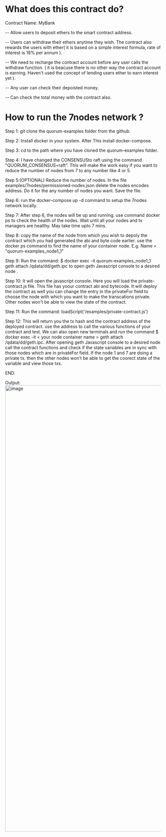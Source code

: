 # What does this contract do?

Contract Name: MyBank 

-- Allow users to deposit ethers to the smart contract address. 

-- Users can withdraw their ethers anytime they wish. The contract also rewards the users with ether( it is based on a simple interest formula, rate of interest is 18% per annum ).

-- We need to recharge the contract account before any user calls the withdraw function. ( it is beacuse there is no other way the contract account is earning. Haven't used the concept of lending users ether to earn interest yet ).

-- Any user can check their depoisted money. 

-- Can check the total money with the contract also. 


# How to run the 7nodes network ? 

Step 1: git clone the quorum-examples folder from the github.  

Step 2: Install docker in your system. After This install docker-compose.

Step 3: cd to the path where you have cloned the quorum-examples folder. 

Step 4: I have changed the CONSENSUSto raft using the command "QUORUM_CONSENSUS=raft". This will make the work easy if you want to reduce the number of nodes from 7 to any number like 4 or 5. 

Step 5:(OPTIONAL) Reduce the number of nodes. In the file examples/7nodes/permissioned-nodes.json delete the nodes encodes address. Do it for the any number of nodes you want. Save the file. 

Step 6: run the docker-compose up -d command to setup the 7nodes network locally. 

Step 7: After step 6, the nodes will be up and running. use command docker ps to check the health of the nodes. Wait until all your nodes and tx managers are healthy. May take time upto 7 mins. 

Step 8: copy the name of the node from which you wish to depoly the contract which you had generated the abi and byte code earlier. use the docker ps command to find the name of your container node. 
E.g. Name = "quorum-examples_node1_1"

Step 9: Run the command: $ docker exec -it quorum-examples_node1_1 geth attach /qdata/dd/geth.ipc
to open geth Javascript console to a desired node . 

Step 10: It will open the javascript console. Here you will load the private-contract.js file. This file has yoour contract abi and bytecode. It will deploy the contract as well you can change the entry in the privateFor field to choose the node with which you want to make the transcations private.
Other nodes won't be able to view the state of the contract. 

Step 11: Run the command: loadScript('/examples/private-contract.js') 

Step 12: This will return you the tx hash and the contract address of the deployed contract. use the address to call the various functions of your contract and test.
We can also open new terminals and run the command $ docker exec -it < your node container name > geth attach /qdata/dd/geth.ipc.
After opening geth Javascript console to a desired node call the contract functions and check if the state variables are in sync with those nodes which are in privateFor field. 
If the node 1 and 7 are doing a private tx. then the other nodes won't be able to get the coorect state of the variable and view those txs. 

END.

Output: 
<img width="1440" alt="image" src="https://user-images.githubusercontent.com/54052682/225610064-70debb31-0b56-45d4-9fd7-2f9872e635c1.png">


